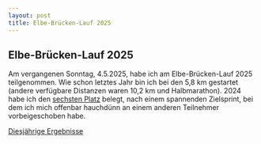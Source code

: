 ```yaml
---
layout: post
title: Elbe-Brücken-Lauf 2025
---
```


## Elbe-Brücken-Lauf 2025

Am vergangenen Sonntag, 4.5.2025, habe ich am Elbe-Brücken-Lauf 2025 teilgenommen. Wie schon letztes Jahr bin ich bei den 5,8 km gestartet (andere verfügbare Distanzen waren 10,2 km und Halbmarathon).
2024 habe ich den [sechsten Platz](https://my.raceresult.com/256838/results#4_DD4048) belegt, nach einem spannenden Zielsprint, bei dem ich mich offenbar hauchdünn an einem anderen Teilnehmer vorbeigeschoben habe.

[Diesjährige Ergebnisse](https://my.raceresult.com/301434/results#4_DD4048)
